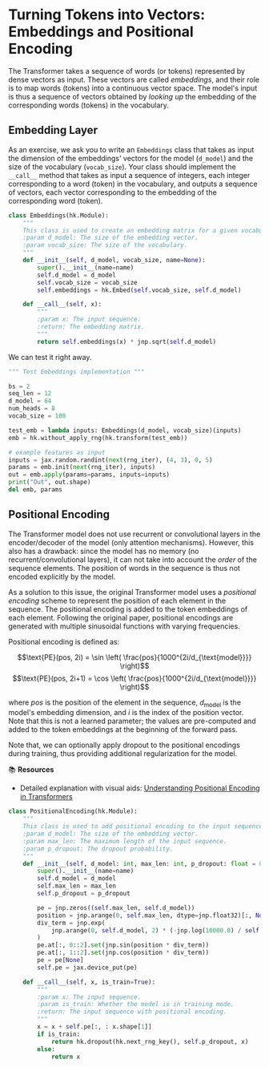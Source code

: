 # Turning Tokens into Vectors: Embeddings and Positional Encoding 

The Transformer takes a sequence of words (or tokens) represented by dense vectors as input. These vectors are called *embeddings*, and their role is to map words (tokens) into a continuous vector space. The model's input is thus a sequence of vectors obtained by *looking up* the embedding of the corresponding words (tokens) in the vocabulary.

## Embedding Layer

As an exercise, we ask you to write an `Embeddings` class that takes as input the dimension of the embeddings' vectors for the model (`d_model`) and the size of the vocabulary (`vocab_size`). Your class should implement the `__call__` method that takes as input a sequence of integers, each integer corresponding to a word (token) in the vocabulary, and outputs a sequence of vectors, each vector corresponding to the embedding of the corresponding word (token).

```python
class Embeddings(hk.Module):
    """
    This class is used to create an embedding matrix for a given vocabulary size.
    :param d_model: The size of the embedding vector.
    :param vocab_size: The size of the vocabulary.
    """
    def __init__(self, d_model, vocab_size, name=None):
        super().__init__(name=name)
        self.d_model = d_model
        self.vocab_size = vocab_size
        self.embeddings = hk.Embed(self.vocab_size, self.d_model)

    def __call__(self, x):
        """
        :param x: The input sequence.
        :return: The embedding matrix.
        """
        return self.embeddings(x) * jnp.sqrt(self.d_model)
```

We can test it right away.

```python
""" Test Embeddings implementation """

bs = 2
seq_len = 12
d_model = 64
num_heads = 8
vocab_size = 100

test_emb = lambda inputs: Embeddings(d_model, vocab_size)(inputs)
emb = hk.without_apply_rng(hk.transform(test_emb))

# example features as input
inputs = jax.random.randint(next(rng_iter), (4, 3), 0, 5)
params = emb.init(next(rng_iter), inputs)
out = emb.apply(params=params, inputs=inputs)
print("Out", out.shape)
del emb, params
```

## Positional Encoding

The Transformer model does not use recurrent or convolutional layers in the encoder/decoder of the model (only attention mechanisms). However, this also has a drawback: since the model has no memory (no recurrent/convolutional layers), it can not take into account the *order* of the sequence elements. The position of words in the sequence is thus not encoded explicitly by the model.

As a solution to this issue, the original Transformer model uses a *positional encoding* scheme to represent the position of each element in the sequence. The positional encoding is added to the token embeddings of each element. Following the original paper, positional encodings are generated with multiple sinusoidal functions with varying frequencies.

Positional encoding is defined as:

$$\text{PE}(pos, 2i) = \sin \left( \frac{pos}{1000^{2i/d_{\text{model}}}} \right)$$
$$\text{PE}(pos, 2i+1) = \cos \left( \frac{pos}{1000^{2i/d_{\text{model}}}} \right)$$

where $pos$ is the position of the element in the sequence, $d_{\text{model}}$ is the model's embedding dimension, and $i$ is the index of the position vector. Note that this is not a learned parameter; the values are pre-computed and added to the token embeddings at the beginning of the forward pass.

Note that, we can optionally apply dropout to the positional encodings during training, thus providing additional regularization for the model.

📚 **Resources**

- Detailed explanation with visual aids: [Understanding Positional Encoding in Transformers](https://erdem.pl/2021/05/understanding-positional-encoding-in-transformers)

```python
class PositionalEncoding(hk.Module):
    """
    This class is used to add positional encoding to the input sequence.
    :param d_model: The size of the embedding vector.
    :param max_len: The maximum length of the input sequence.
    :param p_dropout: The dropout probability.
    """
    def __init__(self, d_model: int, max_len: int, p_dropout: float = 0.1, name=None):
        super().__init__(name=name)
        self.d_model = d_model
        self.max_len = max_len
        self.p_dropout = p_dropout

        pe = jnp.zeros((self.max_len, self.d_model))
        position = jnp.arange(0, self.max_len, dtype=jnp.float32)[:, None]
        div_term = jnp.exp(
            jnp.arange(0, self.d_model, 2) * (-jnp.log(10000.0) / self.d_model)
        )
        pe.at[:, 0::2].set(jnp.sin(position * div_term))
        pe.at[:, 1::2].set(jnp.cos(position * div_term))
        pe = pe[None]
        self.pe = jax.device_put(pe)

    def __call__(self, x, is_train=True):
        """
        :param x: The input sequence.
        :param is_train: Whether the model is in training mode.
        :return: The input sequence with positional encoding.
        """
        x = x + self.pe[:, : x.shape[1]]
        if is_train:
            return hk.dropout(hk.next_rng_key(), self.p_dropout, x)
        else:
            return x
```